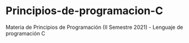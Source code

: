 # Principios-de-programacion-C
Materia de Principios de Programación (II Semestre 2021) - Lenguaje de programación C
